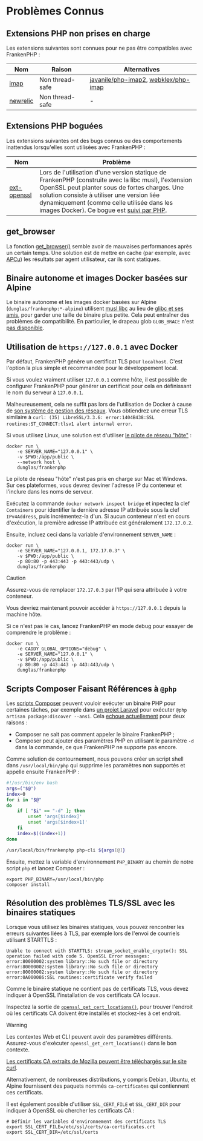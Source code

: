# Problèmes Connus

## Extensions PHP non prises en charge

Les extensions suivantes sont connues pour ne pas être compatibles avec FrankenPHP :

| Nom                                                                                                         | Raison          | Alternatives                                                                                                         |
| ----------------------------------------------------------------------------------------------------------- | --------------- | -------------------------------------------------------------------------------------------------------------------- |
| [imap](https://www.php.net/manual/en/imap.installation.php)                                                 | Non thread-safe | [javanile/php-imap2](https://github.com/javanile/php-imap2), [webklex/php-imap](https://github.com/Webklex/php-imap) |
| [newrelic](https://docs.newrelic.com/docs/apm/agents/php-agent/getting-started/introduction-new-relic-php/) | Non thread-safe | -                                                                                                                    |

## Extensions PHP boguées

Les extensions suivantes ont des bugs connus ou des comportements inattendus lorsqu'elles sont utilisées avec FrankenPHP :

| Nom                                                           | Problème                                                                                                                                                                                                                                                                                                                                      |
| ------------------------------------------------------------- | --------------------------------------------------------------------------------------------------------------------------------------------------------------------------------------------------------------------------------------------------------------------------------------------------------------------------------------------- |
| [ext-openssl](https://www.php.net/manual/fr/book.openssl.php) | Lors de l'utilisation d'une version statique de FrankenPHP (construite avec la libc musl), l'extension OpenSSL peut planter sous de fortes charges. Une solution consiste à utiliser une version liée dynamiquement (comme celle utilisée dans les images Docker). Ce bogue est [suivi par PHP](https://github.com/php/php-src/issues/13648). |

## get_browser

La fonction [get_browser()](https://www.php.net/manual/fr/function.get-browser.php) semble avoir de mauvaises performances après un certain temps. Une solution est de mettre en cache (par exemple, avec [APCu](https://www.php.net/manual/en/book.apcu.php)) les résultats par agent utilisateur, car ils sont statiques.

## Binaire autonome et images Docker basées sur Alpine

Le binaire autonome et les images docker basées sur Alpine (`dunglas/frankenphp:*-alpine`) utilisent [musl libc](https://musl.libc.org/) au lieu de [glibc et ses amis](https://www.etalabs.net/compare_libcs.html), pour garder une taille de binaire plus petite. Cela peut entraîner des problèmes de compatibilité. En particulier, le drapeau glob `GLOB_BRACE` n'est [pas disponible](https://www.php.net/manual/fr/function.glob.php).

## Utilisation de `https://127.0.0.1` avec Docker

Par défaut, FrankenPHP génère un certificat TLS pour `localhost`.
C'est l'option la plus simple et recommandée pour le développement local.

Si vous voulez vraiment utiliser `127.0.0.1` comme hôte, il est possible de configurer FrankenPHP pour générer un certificat pour cela en définissant le nom du serveur à `127.0.0.1`.

Malheureusement, cela ne suffit pas lors de l'utilisation de Docker à cause de [son système de gestion des réseaux](https://docs.docker.com/network/).
Vous obtiendrez une erreur TLS similaire à `curl: (35) LibreSSL/3.3.6: error:1404B438:SSL routines:ST_CONNECT:tlsv1 alert internal error`.

Si vous utilisez Linux, une solution est d'utiliser [le pilote de réseau "hôte"](https://docs.docker.com/network/network-tutorial-host/) :

```console
docker run \
    -e SERVER_NAME="127.0.0.1" \
    -v $PWD:/app/public \
    --network host \
    dunglas/frankenphp
```

Le pilote de réseau "hôte" n'est pas pris en charge sur Mac et Windows. Sur ces plateformes, vous devrez deviner l'adresse IP du conteneur et l'inclure dans les noms de serveur.

Exécutez la commande `docker network inspect bridge` et inpectez la clef `Containers` pour identifier la dernière adresse IP attribuée sous la clef `IPv4Address`, puis incrémentez-la d'un. Si aucun conteneur n'est en cours d'exécution, la première adresse IP attribuée est généralement `172.17.0.2`.

Ensuite, incluez ceci dans la variable d'environnement `SERVER_NAME` :

```console
docker run \
    -e SERVER_NAME="127.0.0.1, 172.17.0.3" \
    -v $PWD:/app/public \
    -p 80:80 -p 443:443 -p 443:443/udp \
    dunglas/frankenphp
```

> [!CAUTION]
>
> Assurez-vous de remplacer `172.17.0.3` par l'IP qui sera attribuée à votre conteneur.

Vous devriez maintenant pouvoir accéder à `https://127.0.0.1` depuis la machine hôte.

Si ce n'est pas le cas, lancez FrankenPHP en mode debug pour essayer de comprendre le problème :

```console
docker run \
    -e CADDY_GLOBAL_OPTIONS="debug" \
    -e SERVER_NAME="127.0.0.1" \
    -v $PWD:/app/public \
    -p 80:80 -p 443:443 -p 443:443/udp \
    dunglas/frankenphp
```

## Scripts Composer Faisant Références à `@php`

Les [scripts Composer](https://getcomposer.org/doc/articles/scripts.md) peuvent vouloir exécuter un binaire PHP pour certaines tâches, par exemple dans [un projet Laravel](laravel.md) pour exécuter `@php artisan package:discover --ansi`. Cela [echoue actuellement](https://github.com/php/frankenphp/issues/483#issuecomment-1899890915) pour deux raisons :

- Composer ne sait pas comment appeler le binaire FrankenPHP ;
- Composer peut ajouter des paramètres PHP en utilisant le paramètre `-d` dans la commande, ce que FrankenPHP ne supporte pas encore.

Comme solution de contournement, nous pouvons créer un script shell dans `/usr/local/bin/php` qui supprime les paramètres non supportés et appelle ensuite FrankenPHP :

```bash
#!/usr/bin/env bash
args=("$@")
index=0
for i in "$@"
do
    if [ "$i" == "-d" ]; then
        unset 'args[$index]'
        unset 'args[$index+1]'
    fi
    index=$((index+1))
done

/usr/local/bin/frankenphp php-cli ${args[@]}
```

Ensuite, mettez la variable d'environnement `PHP_BINARY` au chemin de notre script `php` et lancez Composer :

```console
export PHP_BINARY=/usr/local/bin/php
composer install
```

## Résolution des problèmes TLS/SSL avec les binaires statiques

Lorsque vous utilisez les binaires statiques, vous pouvez rencontrer les erreurs suivantes liées à TLS, par exemple lors de l'envoi de courriels utilisant STARTTLS :

```text
Unable to connect with STARTTLS: stream_socket_enable_crypto(): SSL operation failed with code 5. OpenSSL Error messages:
error:80000002:system library::No such file or directory
error:80000002:system library::No such file or directory
error:80000002:system library::No such file or directory
error:0A000086:SSL routines::certificate verify failed
```

Comme le binaire statique ne contient pas de certificats TLS, vous devez indiquer à OpenSSL l'installation de vos certificats CA locaux.

Inspectez la sortie de [`openssl_get_cert_locations()`](https://www.php.net/manual/en/function.openssl-get-cert-locations.php),
pour trouver l'endroit où les certificats CA doivent être installés et stockez-les à cet endroit.

> [!WARNING]
>
> Les contextes Web et CLI peuvent avoir des paramètres différents.
> Assurez-vous d'exécuter `openssl_get_cert_locations()` dans le bon contexte.

[Les certificats CA extraits de Mozilla peuvent être téléchargés sur le site curl](https://curl.se/docs/caextract.html).

Alternativement, de nombreuses distributions, y compris Debian, Ubuntu, et Alpine fournissent des paquets nommés `ca-certificates` qui contiennent ces certificats.

Il est également possible d'utiliser `SSL_CERT_FILE` et `SSL_CERT_DIR` pour indiquer à OpenSSL où chercher les certificats CA :

```console
# Définir les variables d'environnement des certificats TLS
export SSL_CERT_FILE=/etc/ssl/certs/ca-certificates.crt
export SSL_CERT_DIR=/etc/ssl/certs
```
